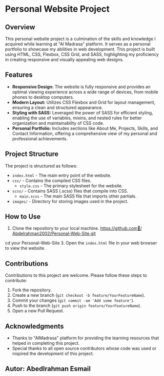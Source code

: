 # Personal Website Project

## Overview
This personal website project is a culmination of the skills and knowledge I acquired while learning at "Al Madrasa" platform. It serves as a personal portfolio to showcase my abilities in web development. This project is built using HTML, CSS, Flexbox, CSS Grid, and SASS, highlighting my proficiency in creating responsive and visually appealing web designs.

## Features
- **Responsive Design:** The website is fully responsive and provides an optimal viewing experience across a wide range of devices, from mobile phones to desktop computers.
- **Modern Layout:** Utilizes CSS Flexbox and Grid for layout management, ensuring a clean and structured appearance.
- **Styling with SASS:** Leveraged the power of SASS for efficient styling, enabling the use of variables, mixins, and nested rules for better organization and maintainability of CSS code.
- **Personal Portfolio:** Includes sections like About Me, Projects, Skills, and Contact Information, offering a comprehensive view of my personal and professional achievements.

## Project Structure
The project is structured as follows:
- `index.html` - The main entry point of the website.
- `css/` - Contains the compiled CSS files.
  - `style.css` - The primary stylesheet for the website.
- `scss/` - Contains SASS (.scss) files that compile into CSS.
  - `main.scss` - The main SASS file that imports other partials.
- `images/` - Directory for storing images used in the project.

## How to Use
1. Clone the repository to your local machine.
https://github.com/ِAbdelrahman2002/Personal-Web-Site.git

cd your Personal-Web-Site
3. Open the `index.html` file in your web browser to view the website.

## Contributions
Contributions to this project are welcome. Please follow these steps to contribute:
1. Fork the repository.
2. Create a new branch (`git checkout -b feature/YourFeatureName`).
3. Commit your changes (`git commit -am 'Add some feature'`).
4. Push to the branch (`git push origin feature/YourFeatureName`).
5. Open a new Pull Request.


## Acknowledgments
- Thanks to "AlMadrasa" platform for providing the learning resources that helped in completing this project.
- Special thanks to all open source contributors whose code was used or inspired the development of this project.

## Autor: Abedlrahman Esmail
